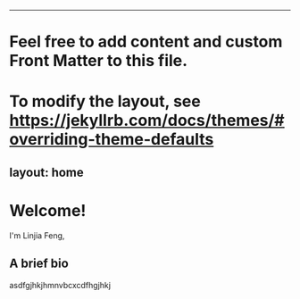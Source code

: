 
---
# Feel free to add content and custom Front Matter to this file.
# To modify the layout, see https://jekyllrb.com/docs/themes/#overriding-theme-defaults

layout: home
---

# Welcome!
I'm Linjia Feng,

## A brief bio
asdfgjhkjhmnvbcxcdfhgjhkj

